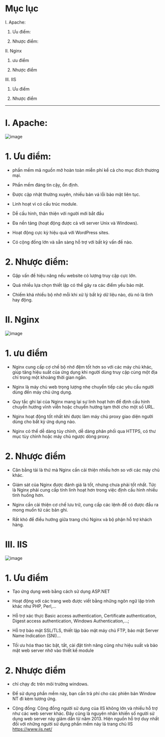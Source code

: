 # Mục lục

I. Apache:

1. Ưu điểm:

2. Nhược điểm:

II. Nginx

1. ưu điểm

2. Nhược điểm

III. IIS

1. Ưu điểm

2. Nhược điểm 

---------------------------------------------------------------------------

# I. Apache:

![image](https://user-images.githubusercontent.com/95491130/184052556-a2e4d388-cca3-419c-8a88-fe199c12fbae.png)

# 1. Ưu điểm:

- phần mềm mã nguồn mở hoàn toàn miễn phí kể cả cho mục đích thương mại. 

- Phần mềm đáng tin cậy, ổn định.

- Được cập nhật thường xuyên, nhiều bản vá lỗi bảo mật liên tục.

- Linh hoạt vì có cấu trúc module.

- Dễ cấu hình, thân thiện với người mới bắt đầu

- Đa nền tảng (hoạt động được cả với server Unix và Windows).

- Hoạt động cực kỳ hiệu quả với WordPress sites.

- Có cộng đồng lớn và sẵn sàng hỗ trợ với bất kỳ vấn đề nào.

# 2. Nhược điểm:

- Gặp vấn đề hiệu năng nếu website có lượng truy cập cực lớn.

- Quá nhiều lựa chọn thiết lập có thể gây ra các điểm yếu bảo mật.

- Chiếm khá nhiều bộ nhớ mỗi khi xử lý bất kỳ dữ liệu nào, dù nó là tĩnh hay động.

# II. Nginx

![image](https://user-images.githubusercontent.com/95491130/184052532-1f77e816-96cc-4c93-b4ab-ea3b3a39043f.png)

# 1. ưu điểm

- Nginx cung cấp cơ chế bộ nhớ đệm tốt hơn so với các máy chủ khác, giúp tăng hiệu suất của ứng dụng khi người dùng truy cập cùng một địa chỉ trong một khoảng thời gian ngắn.

- Nginx là máy chủ web trọng lượng nhẹ chuyển tiếp các yêu cầu người dùng đến máy chủ ứng dụng.

- Quy tắc ghi lại của Nginx mang lại sự linh hoạt hơn để định cấu hình chuyển hướng vĩnh viễn hoặc chuyển hướng tạm thời cho một số URL.

- Nginx hoạt động tốt nhất khi được làm máy chủ proxy giao diện người dùng cho bất kỳ ứng dụng nào.

- Nginx có thể dễ dàng tùy chỉnh, dễ dàng phân phối qua HTTPS, có thư mục tùy chỉnh hoặc máy chủ ngược dòng proxy.

# 2. Nhược điểm

- Cân bằng tải là thứ mà Nginx cần cải thiện nhiều hơn so với các máy chủ khác.

- Giám sát của Nginx được đánh giá là tốt, nhưng chưa phải tốt nhất. Tức là Nginx phải cung cấp tính linh hoạt hơn trong việc định cấu hình nhiều tình huống hơn.

- Nginx cần cải thiện cơ chế lưu trữ, cung cấp các lệnh để có được đầu ra mong muốn từ các bản ghi.

- Rất khó để điều hướng giữa trang chủ Nginx và bộ phận hỗ trợ khách hàng.

# III. IIS

![image](https://user-images.githubusercontent.com/95491130/184052485-8e01c8a4-fcbf-49fd-84c7-355939a6a7ab.png)

# 1. Ưu điểm

- Tạo ứng dụng web bằng cách sử dụng ASP.NET

- Hoạt động với các trang web được viết bằng những ngôn ngữ lập trình khác như PHP, Perl,…

- Hỗ trợ xác thực Basic access authentication, Certificate authentication, Digest access authentication, Windows Authentication,…; 

- Hỗ trợ bảo mật SSL/TLS, thiết lập bảo mật máy chủ FTP, bảo mật Server Name Indication (SNI)…

- Tối ưu hóa thao tác bật, tắt, cài đặt tính năng cũng như hiệu suất và bảo mật web server nhờ vào thiết kế module

# 2. Nhược điểm 

- chỉ chạy đc trên môi trường windows.

-  Để sử dụng phần mềm này, bạn cần trả phí cho các phiên bản Window NT đi kèm tương ứng. 

- Cộng đồng: Cộng đồng người sử dụng của IIS không lớn và nhiều hỗ trợ như các web server khác. Đây cũng là nguyên nhân khiến số người sử dụng web server này  giảm dần từ năm 2013. Hiện nguồn hỗ trợ duy nhất đối với những người sử dụng phần mềm này là trang chủ IIS https://www.iis.net/
